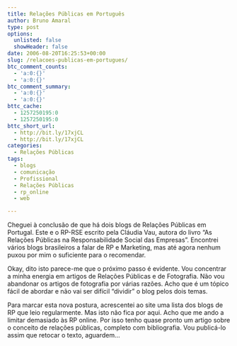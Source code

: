 ```yaml
---
title: Relações Públicas em Português
author: Bruno Amaral
type: post
options:
  unlisted: false
  showHeader: false
date: 2006-08-20T16:25:53+00:00
slug: /relacoes-publicas-em-portugues/
btc_comment_counts:
  - 'a:0:{}'
  - 'a:0:{}'
btc_comment_summary:
  - 'a:0:{}'
  - 'a:0:{}'
bttc_cache:
  - 1257250195:0
  - 1257250195:0
bttc_short_url:
  - http://bit.ly/17xjCL
  - http://bit.ly/17xjCL
categories:
  - Relações Públicas
tags:
  - blogs
  - comunicação
  - Profissional
  - Relações Públicas
  - rp_online
  - web

---
```

Cheguei à conclusão de que há dois blogs de Relações Públicas em Portugal. Este e o RP-RSE escrito pela Cláudia Vau, autora do livro “As Relações Públicas na Responsabilidade Social das Empresas”. Encontrei vários blogs brasileiros a falar de RP e Marketing, mas até agora nenhum puxou por mim o suficiente para o recomendar.

Okay, dito isto parece-me que o próximo passo é evidente. Vou concentrar a minha energia em artigos de Relações Públicas e de Fotografia. Não vou abandonar os artigos de fotografia por várias razões. Acho que é um tópico fácil de abordar e não vai ser difícil “dividir” o blog pelos dois temas.

Para marcar esta nova postura, acrescentei ao site uma lista dos blogs de RP que leio regularmente. Mas isto não fica por aqui. Acho que me ando a limitar demasiado às RP online. Por isso tenho quase pronto um artigo sobre o conceito de relações públicas, completo com bibliografia. Vou publicá-lo assim que retocar o texto, aguardem&#8230;